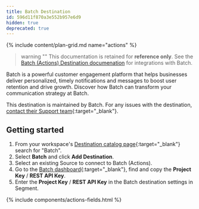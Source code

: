```yaml
---
title: Batch Destination
id: 596d11f870a3e552b957e6d9
hidden: true
deprecated: true
---
```


{% include content/plan-grid.md name="actions" %}   

> warning ""
> This documentation is retained for **reference only**.
> See the [Batch (Actions) Destination documenation](/docs/connections/destinations/catalog/actions-batch/#destination-settings) for integrations with Batch.

Batch is a powerful customer engagement platform that helps businesses deliver personalized, timely notifications and messages to boost user retention and drive growth. Discover how Batch can transform your communication strategy at Batch.

This destination is maintained by Batch. For any issues with the destination, [contact their Support team](mailto:support@batch.com){:target="_blank"}.

## Getting started

1. From your workspace's [Destination catalog page](https://app.segment.com/goto-my-workspace/destinations/catalog){:target="_blank"} search for "Batch".
2. Select **Batch** and click **Add Destination**.
3. Select an existing Source to connect to Batch (Actions).
4. Go to the [Batch dashboard](https://dashboard.batch.com/){:target="_blank"}, find and copy the **Project Key** / **REST API Key**.
5. Enter the **Project Key** / **REST API Key** in the Batch destination settings in Segment.


{% include components/actions-fields.html %}
